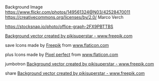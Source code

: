 Background Image
https://www.flickr.com/photos/149561324@N03/42528470011
https://creativecommons.org/licenses/by/2.0/
Marco Verch

https://stocksnap.io/photo/office-graph-2FX9PBTTBS

<a href="https://www.freepik.com/vectors/background">Background vector created by pikisuperstar - www.freepik.com</a>

save
Icons made by <a href="https://www.flaticon.com/authors/freepik" title="Freepik">Freepik</a> from <a href="https://www.flaticon.com/" title="Flaticon"> www.flaticon.com</a>

plus
Icons made by <a href="https://www.flaticon.com/authors/pixel-perfect" title="Pixel perfect">Pixel perfect</a> from <a href="https://www.flaticon.com/" title="Flaticon"> www.flaticon.com</a>

jumbotron
<a href="https://www.freepik.com/vectors/background">Background vector created by pikisuperstar - www.freepik.com</a>

share
<a href="https://www.freepik.com/vectors/background">Background vector created by pikisuperstar - www.freepik.com</a>